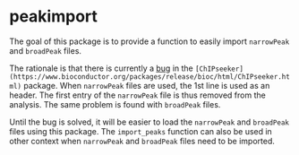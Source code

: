 # peakimport

The goal of this package is to provide a function to easily import `narrowPeak`
and `broadPeak` files.

The rationale is that there is currently a
[bug](https://github.com/GuangchuangYu/ChIPseeker/pull/93) in the
`[ChIPseeker](https://www.bioconductor.org/packages/release/bioc/html/ChIPseeker.html)`
package. When `narrowPeak` files are used, the 1st line is used as an header.
The first entry of the `narrowPeak` file is thus removed from the analysis. The
same problem is found with `broadPeak` files.

Until the bug is solved, it will be easier to load the `narrowPeak` and
`broadPeak` files using this package.  The `import_peaks` function can also be
used in other context when `narrowPeak` and `broadPeak` files need to be
imported.
